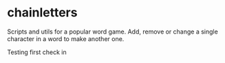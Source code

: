 # chainletters
Scripts and utils for a popular word game. Add, remove or change a single character in a word to make another one.

Testing first check in
